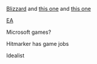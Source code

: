 [Blizzard](https://careers.blizzard.com/global/en/search-results?keywords=intern&from=10&s=1) and [this one](https://www.linkedin.com/jobs/view/3746852358) and [this one](https://careers.activisionblizzard.com/job/ACCOUSR021282EXTERNAL/2024-US-Summer-Internship-User-Research?utm_source=linkedin&utm_medium=phenom-feeds)

[EA](https://www.linkedin.com/jobs/user-researcher-jobs?trk=expired_jd_redirect&position=1&pageNum=0)

Microsoft games?

Hitmarker has game jobs

Idealist